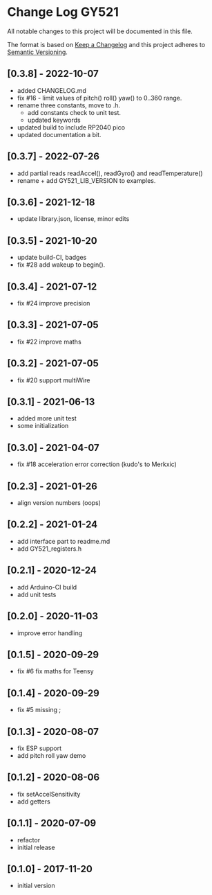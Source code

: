 # Change Log GY521

All notable changes to this project will be documented in this file.

The format is based on [Keep a Changelog](http://keepachangelog.com/)
and this project adheres to [Semantic Versioning](http://semver.org/).

## [0.3.8] - 2022-10-07

- added CHANGELOG.md
- fix #16 - limit values of pitch() roll() yaw() to 0..360 range.
- rename three constants, move to .h.
  - add constants check to unit test.
  - updated keywords
- updated build to include RP2040 pico
- updated documentation a bit.

## [0.3.7] - 2022-07-26

- add partial reads readAccel(), readGyro() and readTemperature()
- rename + add GY521_LIB_VERSION to examples.

## [0.3.6] - 2021-12-18

- update library.json, license, minor edits

## [0.3.5] - 2021-10-20

- update build-CI, badges 
- fix #28 add wakeup to begin().

## [0.3.4] - 2021-07-12

- fix #24 improve precision

## [0.3.3] - 2021-07-05

- fix #22 improve maths

## [0.3.2] - 2021-07-05

- fix #20 support multiWire

## [0.3.1] - 2021-06-13

- added more unit test 
- some initialization

## [0.3.0] - 2021-04-07

- fix #18 acceleration error correction (kudo's to Merkxic)

## [0.2.3] - 2021-01-26

- align version numbers (oops)

## [0.2.2] - 2021-01-24

- add interface part to readme.md
- add GY521_registers.h

## [0.2.1] - 2020-12-24

- add Arduino-CI build
- add unit tests

## [0.2.0] - 2020-11-03

- improve error handling

## [0.1.5] - 2020-09-29

- fix #6 fix maths for Teensy

## [0.1.4] - 2020-09-29

- fix #5 missing ;

## [0.1.3] - 2020-08-07

- fix ESP support
- add pitch roll yaw demo

## [0.1.2] - 2020-08-06

- fix setAccelSensitivity
- add getters

## [0.1.1] - 2020-07-09

- refactor
- initial release

## [0.1.0] - 2017-11-20

- initial version


